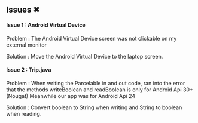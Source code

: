 ## Issues ✖

#### Issue 1 : Android Virtual Device

Problem : 
The Android Virtual Device screen was not clickable on my external monitor

Solution :
Move the Android Virtual Device to the laptop screen.

#### Issue 2 :  Trip.java

Problem : 
When writing the Parcelable in and out code, ran into the error that the methods writeBoolean and readBoolean is only for Android Api 30+ (Nougat)
Meanwhile our app was for Android Api 24 

Solution : 
Convert boolean to String when writing and String to boolean when reading.
